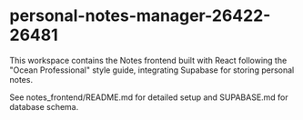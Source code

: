 # personal-notes-manager-26422-26481

This workspace contains the Notes frontend built with React following the "Ocean Professional" style guide, integrating Supabase for storing personal notes.

See notes_frontend/README.md for detailed setup and SUPABASE.md for database schema.